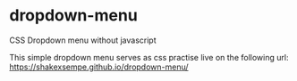 # dropdown-menu
CSS Dropdown menu without javascript

This simple dropdown menu serves as css practise live on the following url:
https://shakexsempe.github.io/dropdown-menu/

